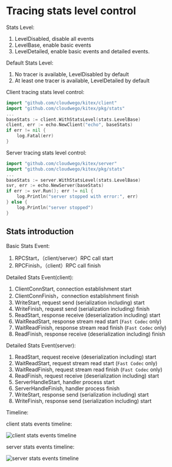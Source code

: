 # Tracing stats level control

Stats Level:
1. LevelDisabled, disable all events
2. LevelBase, enable basic events 
3. LevelDetailed, enable basic events and detailed events.

Default Stats Level:
1. No tracer is available, LevelDisabled by default
2. At least one tracer is available, LevelDetailed by default

Client tracing stats level control:
```go
import "github.com/cloudwego/kitex/client"
import "github.com/cloudwego/kitex/pkg/stats"
...
baseStats := client.WithStatsLevel(stats.LevelBase)
client, err := echo.NewClient("echo", baseStats)
if err != nil {
	log.Fatal(err)
}
```

Server tracing stats level control:
```go
import "github.com/cloudwego/kitex/server"
import "github.com/cloudwego/kitex/pkg/stats"
...
baseStats := server.WithStatsLevel(stats.LevelBase)
svr, err := echo.NewServer(baseStats)
if err := svr.Run(); err != nil {
	log.Println("server stopped with error:", err)
} else {
	log.Println("server stopped")
}
```

## Stats introduction

Basic Stats Event:

1. RPCStart，（client/server）RPC call start
2. RPCFinish，（client）RPC call finish

Detailed Stats Event(client):

1. ClientConnStart, connection establishment start
2. ClientConnFinish，connection establishment finish
3. WriteStart, request send (serialization including) start
4. WriteFinish, request send (serialization including) finish
5. ReadStart, response receive (deserialization including) start
6. WaitReadStart, response stream read start (`Fast Codec` only)
7. WaitReadFinish, response stream read finish (`Fast Codec` only)
8. ReadFinish, response receive (deserialization including) finish

Detailed Stats Event(server):

1. ReadStart, request receive (deserialization including) start
2. WaitReadStart, request stream read start (`Fast Codec` only)
3. WaitReadFinish, request stream read finish (`Fast Codec` only)
4. ReadFinish, request receive (deserialization including) start
5. ServerHandleStart, handler process start
6. ServerHandleFinish, handler process finish
7. WriteStart, response send (serialization including) start
8. WriteFinish, response send (serialization including) start

Timeline:

client stats events timeline:

![client stats events timeline](../../images/client_tracing_timeline.png)

server stats events timeline:

![server stats events timeline](../../images/server_tracing_timeline.png)
